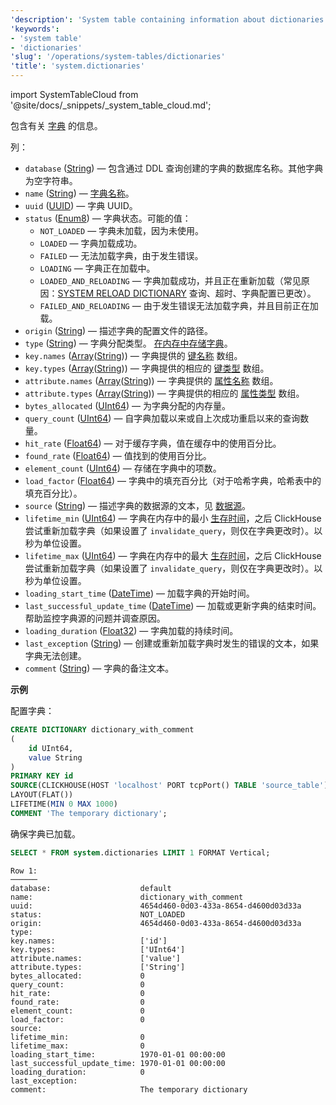 ```yaml
---
'description': 'System table containing information about dictionaries'
'keywords':
- 'system table'
- 'dictionaries'
'slug': '/operations/system-tables/dictionaries'
'title': 'system.dictionaries'
---
```


import SystemTableCloud from '@site/docs/_snippets/_system_table_cloud.md';

<SystemTableCloud/>

包含有关 [字典](../../sql-reference/dictionaries/index.md) 的信息。

列：

- `database` ([String](../../sql-reference/data-types/string.md)) — 包含通过 DDL 查询创建的字典的数据库名称。其他字典为空字符串。
- `name` ([String](../../sql-reference/data-types/string.md)) — [字典名称](../../sql-reference/dictionaries/index.md)。
- `uuid` ([UUID](../../sql-reference/data-types/uuid.md)) — 字典 UUID。
- `status` ([Enum8](../../sql-reference/data-types/enum.md)) — 字典状态。可能的值：
    - `NOT_LOADED` — 字典未加载，因为未使用。
    - `LOADED` — 字典加载成功。
    - `FAILED` — 无法加载字典，由于发生错误。
    - `LOADING` — 字典正在加载中。
    - `LOADED_AND_RELOADING` — 字典加载成功，并且正在重新加载（常见原因：[SYSTEM RELOAD DICTIONARY](/sql-reference/statements/system#reload-dictionaries) 查询、超时、字典配置已更改）。
    - `FAILED_AND_RELOADING` — 由于发生错误无法加载字典，并且目前正在加载。
- `origin` ([String](../../sql-reference/data-types/string.md)) — 描述字典的配置文件的路径。
- `type` ([String](../../sql-reference/data-types/string.md)) — 字典分配类型。 [在内存中存储字典](/sql-reference/dictionaries#storing-dictionaries-in-memory)。
- `key.names` ([Array](../../sql-reference/data-types/array.md)([String](../../sql-reference/data-types/string.md))) — 字典提供的 [键名称](/operations/system-tables/dictionaries) 数组。
- `key.types` ([Array](../../sql-reference/data-types/array.md)([String](../../sql-reference/data-types/string.md))) — 字典提供的相应的 [键类型](/sql-reference/dictionaries#dictionary-key-and-fields) 数组。
- `attribute.names` ([Array](../../sql-reference/data-types/array.md)([String](../../sql-reference/data-types/string.md))) — 字典提供的 [属性名称](/sql-reference/dictionaries#dictionary-key-and-fields) 数组。
- `attribute.types` ([Array](../../sql-reference/data-types/array.md)([String](../../sql-reference/data-types/string.md))) — 字典提供的相应的 [属性类型](/sql-reference/dictionaries#dictionary-key-and-fields) 数组。
- `bytes_allocated` ([UInt64](/sql-reference/data-types/int-uint#integer-ranges)) — 为字典分配的内存量。
- `query_count` ([UInt64](/sql-reference/data-types/int-uint#integer-ranges)) — 自字典加载以来或自上次成功重启以来的查询数量。
- `hit_rate` ([Float64](../../sql-reference/data-types/float.md)) — 对于缓存字典，值在缓存中的使用百分比。
- `found_rate` ([Float64](../../sql-reference/data-types/float.md)) — 值找到的使用百分比。
- `element_count` ([UInt64](/sql-reference/data-types/int-uint#integer-ranges)) — 存储在字典中的项数。
- `load_factor` ([Float64](../../sql-reference/data-types/float.md)) — 字典中的填充百分比（对于哈希字典，哈希表中的填充百分比）。
- `source` ([String](../../sql-reference/data-types/string.md)) — 描述字典的数据源的文本，见 [数据源](../../sql-reference/dictionaries/index.md#dictionary-sources)。
- `lifetime_min` ([UInt64](/sql-reference/data-types/int-uint#integer-ranges)) — 字典在内存中的最小 [生存时间](/sql-reference/dictionaries#refreshing-dictionary-data-using-lifetime)，之后 ClickHouse 尝试重新加载字典（如果设置了 `invalidate_query`，则仅在字典更改时）。以秒为单位设置。
- `lifetime_max` ([UInt64](/sql-reference/data-types/int-uint#integer-ranges)) — 字典在内存中的最大 [生存时间](/sql-reference/dictionaries#refreshing-dictionary-data-using-lifetime)，之后 ClickHouse 尝试重新加载字典（如果设置了 `invalidate_query`，则仅在字典更改时）。以秒为单位设置。
- `loading_start_time` ([DateTime](../../sql-reference/data-types/datetime.md)) — 加载字典的开始时间。
- `last_successful_update_time` ([DateTime](../../sql-reference/data-types/datetime.md)) — 加载或更新字典的结束时间。帮助监控字典源的问题并调查原因。
- `loading_duration` ([Float32](../../sql-reference/data-types/float.md)) — 字典加载的持续时间。
- `last_exception` ([String](../../sql-reference/data-types/string.md)) — 创建或重新加载字典时发生的错误的文本，如果字典无法创建。
- `comment` ([String](../../sql-reference/data-types/string.md)) — 字典的备注文本。

**示例**

配置字典：

```sql
CREATE DICTIONARY dictionary_with_comment
(
    id UInt64,
    value String
)
PRIMARY KEY id
SOURCE(CLICKHOUSE(HOST 'localhost' PORT tcpPort() TABLE 'source_table'))
LAYOUT(FLAT())
LIFETIME(MIN 0 MAX 1000)
COMMENT 'The temporary dictionary';
```

确保字典已加载。

```sql
SELECT * FROM system.dictionaries LIMIT 1 FORMAT Vertical;
```

```text
Row 1:
──────
database:                    default
name:                        dictionary_with_comment
uuid:                        4654d460-0d03-433a-8654-d4600d03d33a
status:                      NOT_LOADED
origin:                      4654d460-0d03-433a-8654-d4600d03d33a
type:
key.names:                   ['id']
key.types:                   ['UInt64']
attribute.names:             ['value']
attribute.types:             ['String']
bytes_allocated:             0
query_count:                 0
hit_rate:                    0
found_rate:                  0
element_count:               0
load_factor:                 0
source:
lifetime_min:                0
lifetime_max:                0
loading_start_time:          1970-01-01 00:00:00
last_successful_update_time: 1970-01-01 00:00:00
loading_duration:            0
last_exception:
comment:                     The temporary dictionary
```
